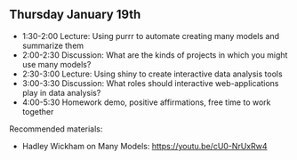 ## Thursday January 19th

  * 1:30-2:00 Lecture: Using purrr to automate creating many models and summarize them
  * 2:00-2:30 Discussion: What are the kinds of projects in which you might use many models?
  * 2:30-3:00 Lecture: Using shiny to create interactive data analysis tools
  * 3:00-3:30 Discussion: What roles should interactive web-applications play in data analysis?
  * 4:00-5:30 Homework demo, positive affirmations, free time to work together

Recommended materials: 

  * Hadley Wickham on Many Models: https://youtu.be/cU0-NrUxRw4